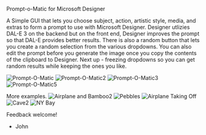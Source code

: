 Prompt-o-Matic for Microsoft Designer

A Simple GUI that lets you choose subject, action, artistic style, media, and extras to form a prompt to use with Microsoft Designer. 
Designer utlizies DAL-E 3 on the backend but on the front end, Designer improves the prompt so that DAL-E provides better results.
There is also a random button that lets you create a random selection from the various dropdowns.
You can also edit the prompt before you generate the image once you copy the contents of the clipboard to Designer.
Next up - freezing dropdowns so you can get random results while keeping the ones you like.

![Prompt-O-Matic](https://github.com/matziq/Prompt-O-Matic-for-Microsoft-Designer/assets/31866685/b251901f-49ef-45a6-8f3c-11c65c1ee5ea)
![Prompt-O-Matic2](https://github.com/matziq/Prompt-O-Matic-for-Microsoft-Designer/assets/31866685/6a56bd9a-9fb2-4f5d-8d96-9de1bb9d8da7)
![Prompt-O-Matic3](https://github.com/matziq/Prompt-O-Matic-for-Microsoft-Designer/assets/31866685/8b813075-67c7-439d-9e37-987e41e9124b)
![Prompt-O-Matic5](https://github.com/matziq/Prompt-O-Matic-for-Microsoft-Designer/assets/31866685/1ade2d1f-32ed-473a-b3a7-44ce38476d7e)

More examples.
![Airplane and Bamboo2](https://github.com/matziq/Prompt-O-Matic-for-Microsoft-Designer/assets/31866685/29e6112f-ad63-407c-8992-1b589679e7d6)
![Pebbles](https://github.com/matziq/Prompt-O-Matic-for-Microsoft-Designer/assets/31866685/4a1a8f26-6f63-4342-8af6-88970b407924)
![Airplane Taking Off](https://github.com/matziq/Prompt-O-Matic-for-Microsoft-Designer/assets/31866685/32c5d766-3ef7-4ab9-952c-a134d94a090e)
![Cave2](https://github.com/matziq/Prompt-O-Matic-for-Microsoft-Designer/assets/31866685/01800ee0-62f9-4c9c-9246-bb94af5cb6b9)
![NY Bay](https://github.com/matziq/Prompt-O-Matic-for-Microsoft-Designer/assets/31866685/a67458fc-9b8c-447c-a88a-d2b48495506f)

Feedback welcome!
- John
